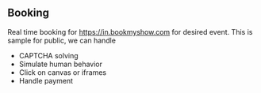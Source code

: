 ## Booking

Real time booking for https://in.bookmyshow.com for desired event. This is sample for public, we can handle
- CAPTCHA solving
- Simulate human behavior
- Click on canvas or iframes
- Handle payment
